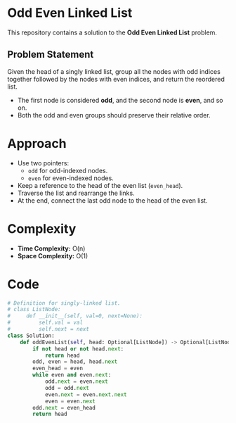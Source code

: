 # Odd Even Linked List

This repository contains a solution to the **Odd Even Linked List** problem.

## Problem Statement
Given the head of a singly linked list, group all the nodes with odd indices together followed by the nodes with even indices, and return the reordered list.

- The first node is considered **odd**, and the second node is **even**, and so on.
- Both the odd and even groups should preserve their relative order.

# Approach
- Use two pointers: 
  - `odd` for odd-indexed nodes.
  - `even` for even-indexed nodes.
- Keep a reference to the head of the even list (`even_head`).
- Traverse the list and rearrange the links.
- At the end, connect the last odd node to the head of the even list.

# Complexity
- **Time Complexity:** O(n)  
- **Space Complexity:** O(1)

# Code
```python
# Definition for singly-linked list.
# class ListNode:
#     def __init__(self, val=0, next=None):
#         self.val = val
#         self.next = next
class Solution:
    def oddEvenList(self, head: Optional[ListNode]) -> Optional[ListNode]:
        if not head or not head.next:
            return head
        odd, even = head, head.next
        even_head = even
        while even and even.next:
            odd.next = even.next
            odd = odd.next
            even.next = even.next.next
            even = even.next
        odd.next = even_head
        return head

